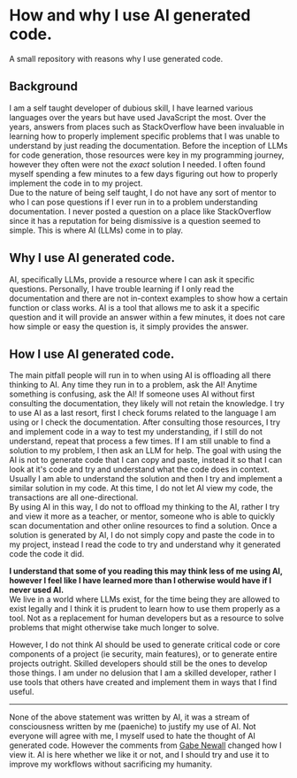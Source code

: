# How and why I use AI generated code. 
A small repository with reasons why I use generated code.
## Background
I am a self taught developer of dubious skill, I have learned various languages over the years but have used JavaScript the most. Over the years, answers from places such as StackOverflow have been invaluable in learning how to properly implement specific problems that I was unable to understand by just reading the documentation. Before the inception of LLMs for code generation, those resources were key in my programming journey, however they often were not the *exact* solution I needed. I often found myself spending a few minutes to a few days figuring out how to properly implement the code in to my project.  
Due to the nature of being self taught, I do not have any sort of mentor to who I can pose questions if I ever run in to a problem understanding documentation. I never posted a question on a place like StackOverflow since it has a reputation for being dismissive is a question seemed to simple. This is where AI (LLMs) come in to play. 

## Why I use AI generated code.
AI, specifically LLMs, provide a resource where I can ask it specific questions. Personally, I have trouble learning if I only read the documentation and there are not in-context examples to show how a certain function or class works. AI is a tool that allows me to ask it a specific question and it will provide an answer within a few minutes, it does not care how simple or easy the question is, it simply provides the answer. 
## How I use AI generated code.
The main pitfall people will run in to when using AI is offloading all there thinking to AI. Any time they run in to a problem, ask the AI! Anytime something is confusing, ask the AI! If someone uses AI without first consulting the documentation, they likely will not retain the knowledge. I try to use AI as a last resort, first I check forums related to the language I am using or I check the documentation. After consulting those resources, I try and implement code in a way to test my understanding, if I still do not understand, repeat that process a few times. If I am still unable to find a solution to my problem, I then ask an LLM for help. The goal with using the AI is not to generate code that I can copy and paste, instead it so that I can look at it's code and try and understand what the code does in context. Usually I am able to understand the solution and then I try and implement a similar solution in my code. At this time, I do not let AI view my code, the transactions are all one-directional.  
By using AI in this way, I do not to offload my thinking to the AI, rather I try and view it more as a teacher, or mentor, someone who is able to quickly scan documentation and other online resources to find a solution. Once a solution is generated by AI, I do not simply copy and paste the code in to my project, instead I read the code to try and understand why it generated code the code it did.  

**I understand that some of you reading this may think less of me using AI, however I feel like I have learned more than I otherwise would have if I never used AI.**  
We live in a world where LLMs exist, for the time being they are allowed to exist legally and I think it is prudent to learn how to use them properly as a tool. Not as a replacement for human developers but as a resource to solve problems that might otherwise take much longer to solve.  

However, I do not think AI should be used to generate critical code or core components of a project (ie security, main features), or to generate entire projects outright. Skilled developers should still be the ones to develop those things. I am under no delusion that I am a skilled developer, rather I use tools that others have created and implement them in ways that I find useful. 

---
None of the above statement was written by AI, it was a stream of consciousness written by me (paeniche) to justify my use of AI. Not everyone will agree with me, I myself used to hate the thought of AI generated code. However the comments from [Gabe Newall](https://www.pcgamer.com/software/ai/gabe-newell-says-ai-is-a-significant-technology-transition-on-a-par-with-the-emergence-of-computers-or-the-internet-and-will-be-a-cheat-code-for-people-who-want-to-take-advantage-of-it/) changed how I view it. AI is here whether we like it or not, and I should try and use it to improve my workflows without sacrificing my humanity. 
